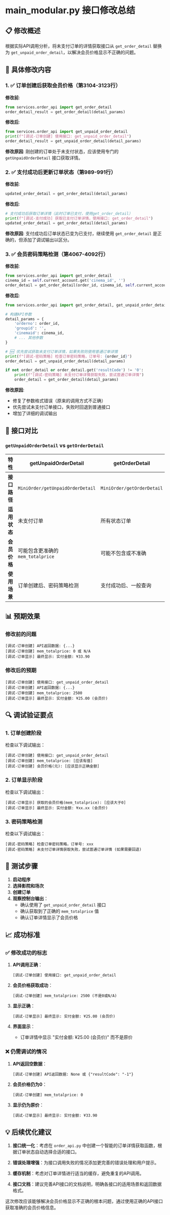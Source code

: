 # main_modular.py 接口修改总结

## 📋 修改概述

根据实际API调用分析，将未支付订单的详情获取接口从 `get_order_detail` 替换为 `get_unpaid_order_detail`，以解决会员价格显示不正确的问题。

## 🔧 具体修改内容

### 1. ✅ 订单创建后获取会员价格（第3104-3123行）

**修改前**:
```python
from services.order_api import get_order_detail
order_detail_result = get_order_detail(detail_params)
```

**修改后**:
```python
from services.order_api import get_unpaid_order_detail
print(f"[调试-订单创建] 使用接口: get_unpaid_order_detail")
order_detail_result = get_unpaid_order_detail(detail_params)
```

**修改原因**: 刚创建的订单处于未支付状态，应该使用专门的 `getUnpaidOrderDetail` 接口获取详情。

### 2. ✅ 支付成功后更新订单状态（第989-991行）

**修改前**:
```python
updated_order_detail = get_order_detail(detail_params)
```

**修改后**:
```python
# 支付成功后获取订单详情（此时订单已支付，使用get_order_detail）
print(f"[调试-支付成功] 获取已支付订单详情，使用接口: get_order_detail")
updated_order_detail = get_order_detail(detail_params)
```

**修改原因**: 支付成功后订单状态已变为已支付，继续使用 `get_order_detail` 是正确的，但添加了调试输出以区分。

### 3. ✅ 会员密码策略检测（第4067-4092行）

**修改前**:
```python
from services.order_api import get_order_detail
cinema_id = self.current_account.get('cinema_id', '')
order_detail = get_order_detail(order_id, cinema_id, self.current_account)
```

**修改后**:
```python
from services.order_api import get_order_detail, get_unpaid_order_detail

# 构建API参数
detail_params = {
    'orderno': order_id,
    'groupid': '',
    'cinemaid': cinema_id,
    # ... 其他参数
}

# 🆕 优先尝试获取未支付订单详情，如果失败则使用普通订单详情
print(f"[调试-密码策略] 检查订单密码策略，订单号: {order_id}")
order_detail = get_unpaid_order_detail(detail_params)

if not order_detail or order_detail.get('resultCode') != '0':
    print(f"[调试-密码策略] 未支付订单详情获取失败，尝试普通订单详情")
    order_detail = get_order_detail(detail_params)
```

**修改原因**: 
- 修复了参数格式错误（原来的调用方式不正确）
- 优先尝试未支付订单接口，失败时回退到普通接口
- 增加了详细的调试输出

## 🎯 接口对比

### `getUnpaidOrderDetail` vs `getOrderDetail`

| 特性 | getUnpaidOrderDetail | getOrderDetail |
|------|---------------------|----------------|
| **接口路径** | `MiniOrder/getUnpaidOrderDetail` | `MiniOrder/getOrderDetail` |
| **适用状态** | 未支付订单 | 所有状态订单 |
| **会员价格** | 可能包含更准确的 `mem_totalprice` | 可能不包含或不准确 |
| **使用场景** | 订单创建后、密码策略检测 | 支付成功后、一般查询 |

## 📊 预期效果

### 修改前的问题
```
[调试-订单创建] API返回数据: {...}
[调试-订单创建] mem_totalprice: 0 或 N/A
[调试-订单显示] 最终显示: 实付金额: ¥33.90
```

### 修改后的预期
```
[调试-订单创建] 使用接口: get_unpaid_order_detail
[调试-订单创建] API返回数据: {...}
[调试-订单创建] mem_totalprice: 2500
[调试-订单显示] 最终显示: 实付金额: ¥25.00 (会员价)
```

## 🔍 调试验证要点

### 1. 订单创建阶段
检查以下调试输出：
```
[调试-订单创建] 使用接口: get_unpaid_order_detail
[调试-订单创建] mem_totalprice: [应该有值]
[调试-订单创建] 会员价格(元): [应该显示正确金额]
```

### 2. 订单显示阶段
检查以下调试输出：
```
[调试-订单显示] 获取的会员价格(mem_totalprice): [应该大于0]
[调试-订单显示] 最终显示: 实付金额: ¥xx.xx (会员价)
```

### 3. 密码策略检测
检查以下调试输出：
```
[调试-密码策略] 检查订单密码策略，订单号: xxx
[调试-密码策略] 未支付订单详情获取失败，尝试普通订单详情 (如果需要回退)
```

## 🚀 测试步骤

1. **启动程序**
2. **选择影院和场次**
3. **创建订单**
4. **观察控制台输出**：
   - 确认使用了 `get_unpaid_order_detail` 接口
   - 确认获取到了正确的 `mem_totalprice` 值
   - 确认订单详情显示了会员价格

## 📈 成功标准

### ✅ 修改成功的标志
1. **API调用正确**：
   ```
   [调试-订单创建] 使用接口: get_unpaid_order_detail
   ```

2. **会员价格获取成功**：
   ```
   [调试-订单创建] mem_totalprice: 2500 (不是0或N/A)
   ```

3. **显示正确**：
   ```
   [调试-订单显示] 最终显示: 实付金额: ¥25.00 (会员价)
   ```

4. **界面显示**：
   - 订单详情中显示 "实付金额: ¥25.00 (会员价)" 而不是原价

### ❌ 仍需调试的情况
1. **API返回空数据**：
   ```
   [调试-订单创建] API返回数据: None 或 {"resultCode": "-1"}
   ```

2. **会员价格仍为0**：
   ```
   [调试-订单创建] mem_totalprice: 0
   ```

3. **显示仍为原价**：
   ```
   [调试-订单显示] 最终显示: 实付金额: ¥33.90
   ```

## 💡 后续优化建议

1. **接口统一化**：考虑在 `order_api.py` 中创建一个智能的订单详情获取函数，根据订单状态自动选择合适的接口。

2. **错误处理增强**：为接口调用失败的情况添加更完善的错误处理和用户提示。

3. **缓存机制**：考虑对订单详情进行适当的缓存，避免重复的API调用。

4. **接口文档**：建议完善API接口的文档说明，明确各接口的适用场景和返回数据格式。

这次修改应该能够解决会员价格显示不正确的根本问题，通过使用正确的API接口获取准确的会员价格信息。
